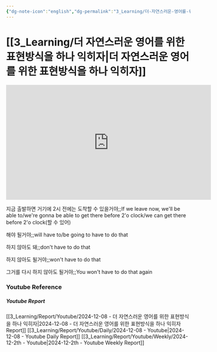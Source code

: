 ```yaml
---
{"dg-note-icon":"english","dg-permalink":"3_Learning/더-자연스러운-영어를-위한-표현방식을-하나-익히자","created-date":"2024-12-08 11:32:17 pm","date":"2024-12-08","type":"youtube","tags":["youtube","english","flashcards"],"aliases":null,"youtuber":"빨모썜","channelName":"라이브 아카데미","link":"https://www.youtube.com/watch?v=x5BXQxmZP7g","img":"https://img.youtube.com/vi/x5BXQxmZP7g/0.jpg","dg-publish":true,"permalink":"/3_Learning/더-자연스러운-영어를-위한-표현방식을-하나-익히자/","dgPassFrontmatter":true,"noteIcon":"english"}
---
```


# [[3_Learning/더 자연스러운 영어를 위한 표현방식을 하나 익히자\|더 자연스러운 영어를 위한 표현방식을 하나 익히자]]


<div class="container-root"><span></span></div><div><div class="container-root"><iframe width="560" height="315" src="https://www.youtube.com/embed/x5BXQxmZP7g" title="YouTube video player" frameborder="0" allow="accelerometer; autoplay; clipboard-write; encrypted-media; gyroscope; picture-in-picture; web-share" allowfullscreen=""></iframe></div></div>

지금 출발하면 거기에 2시 전에는 도착할 수 있을거야;;If we leave now, we'll be able to/we're gonna be able to get there before 2'o clock/we can get there before 2'o clock(할 수 있어)
<!--SR:!2025-01-12,3,250-->

해야 될거야;;will have to/be going to have to do that
<!--SR:!2025-01-11,2,210-->
하지 않아도 돼;;don't have to do that
<!--SR:!2025-03-01,57,310-->
하지 않아도 될거야;;won't have to do that
<!--SR:!2025-03-01,54,310-->

그거를 다시 하지 않아도 될거야;;You won't have to do that again
<!--SR:!2025-03-19,64,310-->











### Youtube Reference
##### Youtube Report
[[3_Learning/Report/Youtube/2024-12-08 - 더 자연스러운 영어를 위한 표현방식을 하나 익히자\|2024-12-08 - 더 자연스러운 영어를 위한 표현방식을 하나 익히자 Report]]
[[3_Learning/Report/Youtube/Daily/2024-12-08 - Youtube\|2024-12-08 - Youtube Daily Report]]
[[3_Learning/Report/Youtube/Weekly/2024-12-2th - Youtube\|2024-12-2th - Youtube Weekly Report]]

